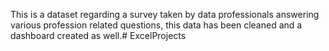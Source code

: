 This is a dataset regarding a survey taken by data professionals answering various profession related questions, this data has been cleaned and a dashboard created as well.# ExcelProjects
